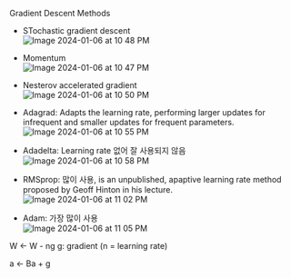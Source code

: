 
Gradient Descent Methods</br>
- STochastic gradient descent</br>
![Image 2024-01-06 at 10 48 PM](https://github.com/scottmsoh/ref_ML/assets/112598791/058b0ca0-9c8a-485e-959e-8c43b2ac6de7)

- Momentum</br>
![Image 2024-01-06 at 10 47 PM](https://github.com/scottmsoh/ref_ML/assets/112598791/fede7a48-ea1b-4631-bb04-a0dfbdd449cf)
  
- Nesterov accelerated gradient</br>
![Image 2024-01-06 at 10 50 PM](https://github.com/scottmsoh/ref_ML/assets/112598791/34feaefd-dbd3-4f78-8438-f8af52e230f6)

- Adagrad: Adapts the learning rate, performing larger updates for infrequent and smaller updates for frequent parameters.</br>
![Image 2024-01-06 at 10 55 PM](https://github.com/scottmsoh/ref_ML/assets/112598791/8b5ee20b-f85b-413a-81f9-f9f4b66a4a95)

- Adadelta: Learning rate 없어 잘 사용되지 않음</br>
![Image 2024-01-06 at 10 58 PM](https://github.com/scottmsoh/ref_ML/assets/112598791/eaab6bfd-ae06-4e89-9ee4-8d9e482d6f7f)

- RMSprop: 많이 사용, is an unpublished, apaptive learning rate method proposed by Geoff Hinton in his lecture.</br>
![Image 2024-01-06 at 11 02 PM](https://github.com/scottmsoh/ref_ML/assets/112598791/5049f3f0-019f-4cb8-8240-8b93c7f85b87)

- Adam: 가장 많이 사용</br>
![Image 2024-01-06 at 11 05 PM](https://github.com/scottmsoh/ref_ML/assets/112598791/c00c1c54-ea21-4b11-9ee1-19fd9c4cfa0b)



W <- W - ng 
g: gradient (n = learning rate)

a <- Ba + g

